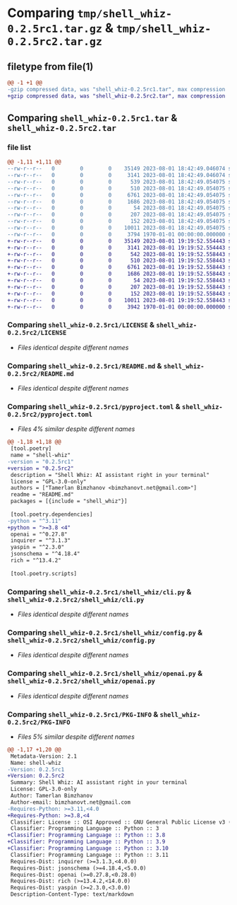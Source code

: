 # Comparing `tmp/shell_whiz-0.2.5rc1.tar.gz` & `tmp/shell_whiz-0.2.5rc2.tar.gz`

## filetype from file(1)

```diff
@@ -1 +1 @@
-gzip compressed data, was "shell_whiz-0.2.5rc1.tar", max compression
+gzip compressed data, was "shell_whiz-0.2.5rc2.tar", max compression
```

## Comparing `shell_whiz-0.2.5rc1.tar` & `shell_whiz-0.2.5rc2.tar`

### file list

```diff
@@ -1,11 +1,11 @@
--rw-r--r--   0        0        0    35149 2023-08-01 18:42:49.046074 shell_whiz-0.2.5rc1/LICENSE
--rw-r--r--   0        0        0     3141 2023-08-01 18:42:49.046074 shell_whiz-0.2.5rc1/README.md
--rw-r--r--   0        0        0      539 2023-08-01 18:42:49.054075 shell_whiz-0.2.5rc1/pyproject.toml
--rw-r--r--   0        0        0      510 2023-08-01 18:42:49.054075 shell_whiz-0.2.5rc1/shell_whiz/argparse.py
--rw-r--r--   0        0        0     6761 2023-08-01 18:42:49.054075 shell_whiz-0.2.5rc1/shell_whiz/cli.py
--rw-r--r--   0        0        0     1686 2023-08-01 18:42:49.054075 shell_whiz-0.2.5rc1/shell_whiz/config.py
--rw-r--r--   0        0        0       54 2023-08-01 18:42:49.054075 shell_whiz-0.2.5rc1/shell_whiz/console.py
--rw-r--r--   0        0        0      207 2023-08-01 18:42:49.054075 shell_whiz-0.2.5rc1/shell_whiz/constants.py
--rw-r--r--   0        0        0      152 2023-08-01 18:42:49.054075 shell_whiz-0.2.5rc1/shell_whiz/exceptions.py
--rw-r--r--   0        0        0    10011 2023-08-01 18:42:49.054075 shell_whiz-0.2.5rc1/shell_whiz/openai.py
--rw-r--r--   0        0        0     3794 1970-01-01 00:00:00.000000 shell_whiz-0.2.5rc1/PKG-INFO
+-rw-r--r--   0        0        0    35149 2023-08-01 19:19:52.554443 shell_whiz-0.2.5rc2/LICENSE
+-rw-r--r--   0        0        0     3141 2023-08-01 19:19:52.554443 shell_whiz-0.2.5rc2/README.md
+-rw-r--r--   0        0        0      542 2023-08-01 19:19:52.558443 shell_whiz-0.2.5rc2/pyproject.toml
+-rw-r--r--   0        0        0      510 2023-08-01 19:19:52.558443 shell_whiz-0.2.5rc2/shell_whiz/argparse.py
+-rw-r--r--   0        0        0     6761 2023-08-01 19:19:52.558443 shell_whiz-0.2.5rc2/shell_whiz/cli.py
+-rw-r--r--   0        0        0     1686 2023-08-01 19:19:52.558443 shell_whiz-0.2.5rc2/shell_whiz/config.py
+-rw-r--r--   0        0        0       54 2023-08-01 19:19:52.558443 shell_whiz-0.2.5rc2/shell_whiz/console.py
+-rw-r--r--   0        0        0      207 2023-08-01 19:19:52.558443 shell_whiz-0.2.5rc2/shell_whiz/constants.py
+-rw-r--r--   0        0        0      152 2023-08-01 19:19:52.558443 shell_whiz-0.2.5rc2/shell_whiz/exceptions.py
+-rw-r--r--   0        0        0    10011 2023-08-01 19:19:52.558443 shell_whiz-0.2.5rc2/shell_whiz/openai.py
+-rw-r--r--   0        0        0     3942 1970-01-01 00:00:00.000000 shell_whiz-0.2.5rc2/PKG-INFO
```

### Comparing `shell_whiz-0.2.5rc1/LICENSE` & `shell_whiz-0.2.5rc2/LICENSE`

 * *Files identical despite different names*

### Comparing `shell_whiz-0.2.5rc1/README.md` & `shell_whiz-0.2.5rc2/README.md`

 * *Files identical despite different names*

### Comparing `shell_whiz-0.2.5rc1/pyproject.toml` & `shell_whiz-0.2.5rc2/pyproject.toml`

 * *Files 4% similar despite different names*

```diff
@@ -1,18 +1,18 @@
 [tool.poetry]
 name = "shell-whiz"
-version = "0.2.5rc1"
+version = "0.2.5rc2"
 description = "Shell Whiz: AI assistant right in your terminal"
 license = "GPL-3.0-only"
 authors = ["Tamerlan Bimzhanov <bimzhanovt.net@gmail.com>"]
 readme = "README.md"
 packages = [{include = "shell_whiz"}]
 
 [tool.poetry.dependencies]
-python = "^3.11"
+python = ">=3.8 <4"
 openai = "^0.27.8"
 inquirer = "^3.1.3"
 yaspin = "^2.3.0"
 jsonschema = "^4.18.4"
 rich = "^13.4.2"
 
 [tool.poetry.scripts]
```

### Comparing `shell_whiz-0.2.5rc1/shell_whiz/cli.py` & `shell_whiz-0.2.5rc2/shell_whiz/cli.py`

 * *Files identical despite different names*

### Comparing `shell_whiz-0.2.5rc1/shell_whiz/config.py` & `shell_whiz-0.2.5rc2/shell_whiz/config.py`

 * *Files identical despite different names*

### Comparing `shell_whiz-0.2.5rc1/shell_whiz/openai.py` & `shell_whiz-0.2.5rc2/shell_whiz/openai.py`

 * *Files identical despite different names*

### Comparing `shell_whiz-0.2.5rc1/PKG-INFO` & `shell_whiz-0.2.5rc2/PKG-INFO`

 * *Files 5% similar despite different names*

```diff
@@ -1,17 +1,20 @@
 Metadata-Version: 2.1
 Name: shell-whiz
-Version: 0.2.5rc1
+Version: 0.2.5rc2
 Summary: Shell Whiz: AI assistant right in your terminal
 License: GPL-3.0-only
 Author: Tamerlan Bimzhanov
 Author-email: bimzhanovt.net@gmail.com
-Requires-Python: >=3.11,<4.0
+Requires-Python: >=3.8,<4
 Classifier: License :: OSI Approved :: GNU General Public License v3 (GPLv3)
 Classifier: Programming Language :: Python :: 3
+Classifier: Programming Language :: Python :: 3.8
+Classifier: Programming Language :: Python :: 3.9
+Classifier: Programming Language :: Python :: 3.10
 Classifier: Programming Language :: Python :: 3.11
 Requires-Dist: inquirer (>=3.1.3,<4.0.0)
 Requires-Dist: jsonschema (>=4.18.4,<5.0.0)
 Requires-Dist: openai (>=0.27.8,<0.28.0)
 Requires-Dist: rich (>=13.4.2,<14.0.0)
 Requires-Dist: yaspin (>=2.3.0,<3.0.0)
 Description-Content-Type: text/markdown
```

